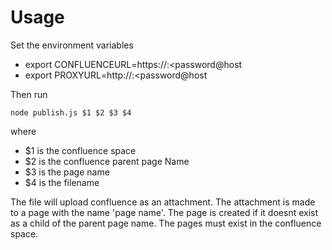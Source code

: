 # Usage

Set the environment variables
- export CONFLUENCEURL=https://<username>:<password@host
- export PROXYURL=http://<username>:<password@host

Then run

```
node publish.js $1 $2 $3 $4
```
where
- $1  is the confluence space
- $2 is the confluence parent page Name
- $3 is the page name
- $4 is the filename

The file will upload confluence as an attachment.
The attachment is made to a page with the name 'page name'.
The page is created if it doesnt exist as a child of the parent page name.
The pages must exist in the confluence space.
